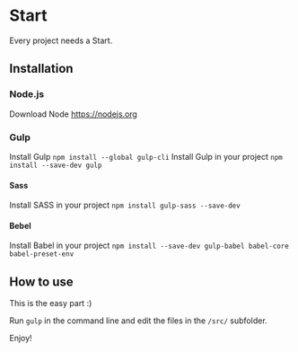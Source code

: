 # Start
Every project needs a Start.

## Installation

### Node.js

Download Node https://nodejs.org

### Gulp

Install Gulp `npm install --global gulp-cli`
Install Gulp in your project `npm install --save-dev gulp`

#### Sass

Install SASS in your project `npm install gulp-sass --save-dev`

#### Bebel

Install Babel in your project `npm install --save-dev gulp-babel babel-core babel-preset-env`

## How to use

This is the easy part :)

Run `gulp` in the command line and edit the files in the `/src/` subfolder.

Enjoy!